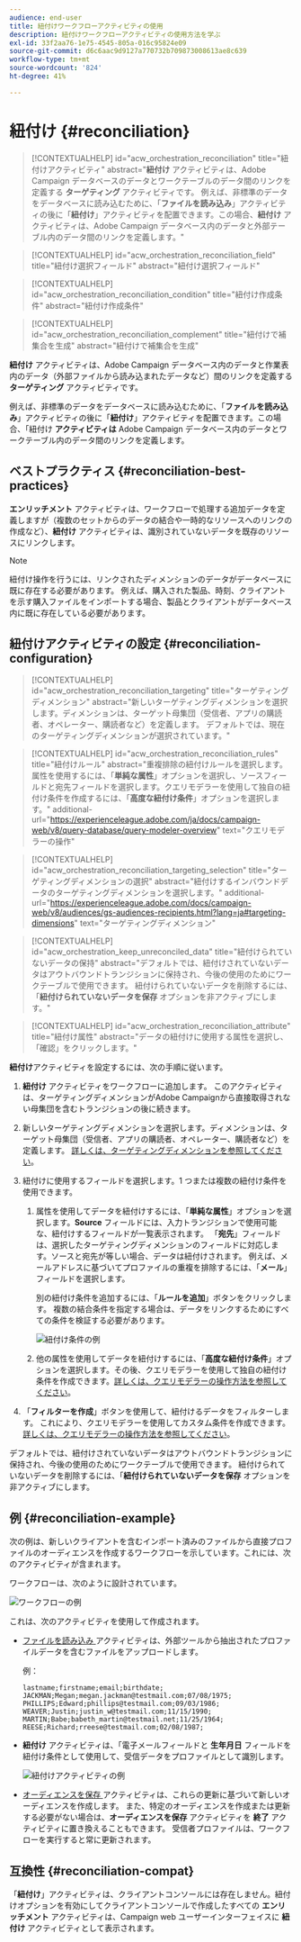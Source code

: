 ```yaml
---
audience: end-user
title: 紐付けワークフローアクティビティの使用
description: 紐付けワークフローアクティビティの使用方法を学ぶ
exl-id: 33f2aa76-1e75-4545-805a-016c95824e09
source-git-commit: d6c6aac9d9127a770732b709873008613ae8c639
workflow-type: tm+mt
source-wordcount: '824'
ht-degree: 41%

---
```


# 紐付け {#reconciliation}

>[!CONTEXTUALHELP]
>id="acw_orchestration_reconciliation"
>title="紐付けアクティビティ"
>abstract="**紐付け** アクティビティは、Adobe Campaign データベースのデータとワークテーブルのデータ間のリンクを定義する **ターゲティング** アクティビティです。 例えば、非標準のデータをデータベースに読み込むために、「**ファイルを読み込み**」アクティビティの後に「**紐付け**」アクティビティを配置できます。この場合、**紐付け** アクティビティは、Adobe Campaign データベース内のデータと外部テーブル内のデータ間のリンクを定義します。"

>[!CONTEXTUALHELP]
>id="acw_orchestration_reconciliation_field"
>title="紐付け選択フィールド"
>abstract="紐付け選択フィールド"

>[!CONTEXTUALHELP]
>id="acw_orchestration_reconciliation_condition"
>title="紐付け作成条件"
>abstract="紐付け作成条件"

>[!CONTEXTUALHELP]
>id="acw_orchestration_reconciliation_complement"
>title="紐付けで補集合を生成"
>abstract="紐付けで補集合を生成"

**紐付け** アクティビティは、Adobe Campaign データベース内のデータと作業表内のデータ（外部ファイルから読み込まれたデータなど）間のリンクを定義する **ターゲティング** アクティビティです。

例えば、非標準のデータをデータベースに読み込むために、「**ファイルを読み込み**」アクティビティの後に「**紐付け**」アクティビティを配置できます。この場合、「紐付け **アクティビティは** Adobe Campaign データベース内のデータとワークテーブル内のデータ間のリンクを定義します。

## ベストプラクティス {#reconciliation-best-practices}

**エンリッチメント** アクティビティは、ワークフローで処理する追加データを定義しますが（複数のセットからのデータの結合や一時的なリソースへのリンクの作成など）、**紐付け** アクティビティは、識別されていないデータを既存のリソースにリンクします。

>[!NOTE]
>紐付け操作を行うには、リンクされたディメンションのデータがデータベースに既に存在する必要があります。 例えば、購入された製品、時刻、クライアントを示す購入ファイルをインポートする場合、製品とクライアントがデータベース内に既に存在している必要があります。

## 紐付けアクティビティの設定 {#reconciliation-configuration}

>[!CONTEXTUALHELP]
>id="acw_orchestration_reconciliation_targeting"
>title="ターゲティングディメンション"
>abstract="新しいターゲティングディメンションを選択します。ディメンションは、ターゲット母集団（受信者、アプリの購読者、オペレーター、購読者など）を定義します。 デフォルトでは、現在のターゲティングディメンションが選択されています。"

>[!CONTEXTUALHELP]
>id="acw_orchestration_reconciliation_rules"
>title="紐付けルール"
>abstract="重複排除の紐付けルールを選択します。 属性を使用するには、「**単純な属性**」オプションを選択し、ソースフィールドと宛先フィールドを選択します。クエリモデラーを使用して独自の紐付け条件を作成するには、「**高度な紐付け条件**」オプションを選択します。"
>additional-url="https://experienceleague.adobe.com/ja/docs/campaign-web/v8/query-database/query-modeler-overview" text="クエリモデラーの操作"

>[!CONTEXTUALHELP]
>id="acw_orchestration_reconciliation_targeting_selection"
>title="ターゲティングディメンションの選択"
>abstract="紐付けするインバウンドデータのターゲティングディメンションを選択します。"
>additional-url="https://experienceleague.adobe.com/docs/campaign-web/v8/audiences/gs-audiences-recipients.html?lang=ja#targeting-dimensions" text="ターゲティングディメンション"

>[!CONTEXTUALHELP]
>id="acw_orchestration_keep_unreconciled_data"
>title="紐付けられていないデータの保持"
>abstract="デフォルトでは、紐付けされていないデータはアウトバウンドトランジションに保持され、今後の使用のためにワークテーブルで使用できます。 紐付けられていないデータを削除するには、「**紐付けられていないデータを保存** オプションを非アクティブにします。"

>[!CONTEXTUALHELP]
>id="acw_orchestration_reconciliation_attribute"
>title="紐付け属性"
>abstract="データの紐付けに使用する属性を選択し、「確認」をクリックします。"

**紐付け**&#x200B;アクティビティを設定するには、次の手順に従います。

1. **紐付け** アクティビティをワークフローに追加します。 このアクティビティは、ターゲティングディメンションがAdobe Campaignから直接取得されない母集団を含むトランジションの後に続きます。

1. 新しいターゲティングディメンションを選択します。ディメンションは、ターゲット母集団（受信者、アプリの購読者、オペレーター、購読者など）を定義します。 [詳しくは、ターゲティングディメンションを参照してください](../../audience/about-recipients.md#targeting-dimensions)。

1. 紐付けに使用するフィールドを選択します。1 つまたは複数の紐付け条件を使用できます。

   1. 属性を使用してデータを紐付けするには、「**単純な属性**」オプションを選択します。**Source** フィールドには、入力トランジションで使用可能な、紐付けするフィールドが一覧表示されます。 「**宛先**」フィールドは、選択したターゲティングディメンションのフィールドに対応します。ソースと宛先が等しい場合、データは紐付けされます。 例えば、メールアドレスに基づいてプロファイルの重複を排除するには、「**メール**」フィールドを選択します。

      別の紐付け条件を追加するには、「**ルールを追加**」ボタンをクリックします。 複数の結合条件を指定する場合は、データをリンクするためにすべての条件を検証する必要があります。

      ![ 紐付け条件の例 ](../assets/workflow-reconciliation-criteria.png)

   1. 他の属性を使用してデータを紐付けするには、「**高度な紐付け条件**」オプションを選択します。その後、クエリモデラーを使用して独自の紐付け条件を作成できます。[詳しくは、クエリモデラーの操作方法を参照してください](../../query/query-modeler-overview.md)。

1. 「**フィルターを作成**」ボタンを使用して、紐付けるデータをフィルターします。 これにより、クエリモデラーを使用してカスタム条件を作成できます。[詳しくは、クエリモデラーの操作方法を参照してください](../../query/query-modeler-overview.md)。

デフォルトでは、紐付けされていないデータはアウトバウンドトランジションに保持され、今後の使用のためにワークテーブルで使用できます。 紐付けられていないデータを削除するには、「**紐付けられていないデータを保存** オプションを非アクティブにします。

## 例 {#reconciliation-example}

次の例は、新しいクライアントを含むインポート済みのファイルから直接プロファイルのオーディエンスを作成するワークフローを示しています。これには、次のアクティビティが含まれます。

ワークフローは、次のように設計されています。

![ ワークフローの例 ](../assets/workflow-reconciliation-sample-1.0.png)

これは、次のアクティビティを使用して作成されます。

* [ ファイルを読み込み ](load-file.md) アクティビティは、外部ツールから抽出されたプロファイルデータを含むファイルをアップロードします。

  例：

  ```
  lastname;firstname;email;birthdate;
  JACKMAN;Megan;megan.jackman@testmail.com;07/08/1975;
  PHILLIPS;Edward;phillips@testmail.com;09/03/1986;
  WEAVER;Justin;justin_w@testmail.com;11/15/1990;
  MARTIN;Babe;babeth_martin@testmail.net;11/25/1964;
  REESE;Richard;rreese@testmail.com;02/08/1987;
  ```

* **紐付け** アクティビティは、「電子メール **&#x200B;**&#x200B;フィールドと **生年月日** フィールドを紐付け条件として使用して、受信データをプロファイルとして識別します。

  ![ 紐付けアクティビティの例 ](../assets/workflow-reconciliation-sample-1.1.png)

* [ オーディエンスを保存 ](save-audience.md) アクティビティは、これらの更新に基づいて新しいオーディエンスを作成します。 また、特定のオーディエンスを作成または更新する必要がない場合は、**オーディエンスを保存** アクティビティを **終了** アクティビティに置き換えることもできます。 受信者プロファイルは、ワークフローを実行すると常に更新されます。

## 互換性 {#reconciliation-compat}

「**紐付け**」アクティビティは、クライアントコンソールには存在しません。紐付けオプションを有効にしてクライアントコンソールで作成したすべての **エンリッチメント** アクティビティは、Campaign web ユーザーインターフェイスに **紐付け** アクティビティとして表示されます。